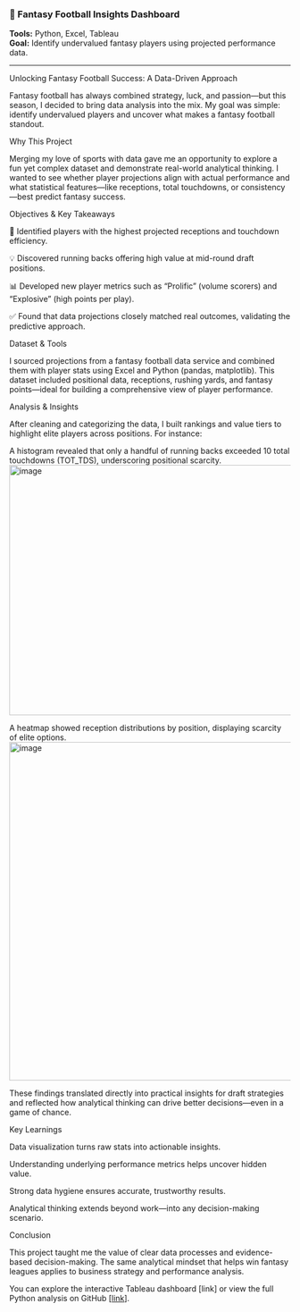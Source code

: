 ### 🎯 Fantasy Football Insights Dashboard
**Tools:** Python, Excel, Tableau  
**Goal:** Identify undervalued fantasy players using projected performance data.
________________________________________________________________________________________
Unlocking Fantasy Football Success: A Data-Driven Approach

Fantasy football has always combined strategy, luck, and passion—but this season, I decided to bring data analysis into the mix. My goal was simple: identify undervalued players and uncover what makes a fantasy football standout.

Why This Project

Merging my love of sports with data gave me an opportunity to explore a fun yet complex dataset and demonstrate real-world analytical thinking. I wanted to see whether player projections align with actual performance and what statistical features—like receptions, total touchdowns, or consistency—best predict fantasy success.

Objectives & Key Takeaways

🏈 Identified players with the highest projected receptions and touchdown efficiency.

💡 Discovered running backs offering high value at mid-round draft positions.

📊 Developed new player metrics such as “Prolific” (volume scorers) and “Explosive” (high points per play).

✅ Found that data projections closely matched real outcomes, validating the predictive approach.

Dataset & Tools

I sourced projections from a fantasy football data service and combined them with player stats using Excel and Python (pandas, matplotlib). This dataset included positional data, receptions, rushing yards, and fantasy points—ideal for building a comprehensive view of player performance.

Analysis & Insights

After cleaning and categorizing the data, I built rankings and value tiers to highlight elite players across positions.
For instance:

A histogram revealed that only a handful of running backs exceeded 10 total touchdowns (TOT_TDS), underscoring positional scarcity.
<img width="841" height="448" alt="image" src="https://github.com/user-attachments/assets/a36968eb-7b94-4dc0-8a28-b071b28cc53c" />



A heatmap showed reception distributions by position, displaying scarcity of elite options.
<img width="772" height="606" alt="image" src="https://github.com/user-attachments/assets/c0dfeb45-afcd-408b-8d2d-09489d54b0cc" />


These findings translated directly into practical insights for draft strategies and reflected how analytical thinking can drive better decisions—even in a game of chance.

Key Learnings

Data visualization turns raw stats into actionable insights.

Understanding underlying performance metrics helps uncover hidden value.

Strong data hygiene ensures accurate, trustworthy results.

Analytical thinking extends beyond work—into any decision-making scenario.

Conclusion

This project taught me the value of clear data processes and evidence-based decision-making. The same analytical mindset that helps win fantasy leagues applies to business strategy and performance analysis.

You can explore the interactive Tableau dashboard [link] or view the full Python analysis on GitHub [[link](https://github.com/tduthil/fantasy-football-data-analysis/blob/77e31bfc8dc959e7e3e852d6f14393d101f9ec89/notebooks/ff_data_analysis.ipynb)].
